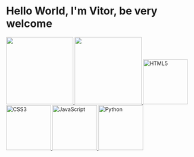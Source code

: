 # Hello World, I'm Vitor, be very welcome

<table>
  <a href="https://github.com/VitorBittencourtOliveira">
  <img height="180em" src="https://github-readme-stats.vercel.app/api?username=VitorBittencourtOliveira&show_icons=true&theme=tokyonight&include_all_commits=true&count_private=true"/>
  <img height="180em" src="https://github-readme-stats.vercel.app/api/top-langs/?username=VitorBittencourtOliveira&layout=compact&langs_count=6&theme=tokyonight"/>
  <img src="https://img.icons8.com/color/2x/html-5.png" width="120" alt="HTML5">
  <img src="https://img.icons8.com/color/2x/css3.png" width="120" alt="CSS3">
  <img src="https://img.icons8.com/nolan/2x/javascript.png" width="120" alt="JavaScript">
  <img src="https://img.icons8.com/nolan/2x/python.png" width="120" alt="Python">
</table>
